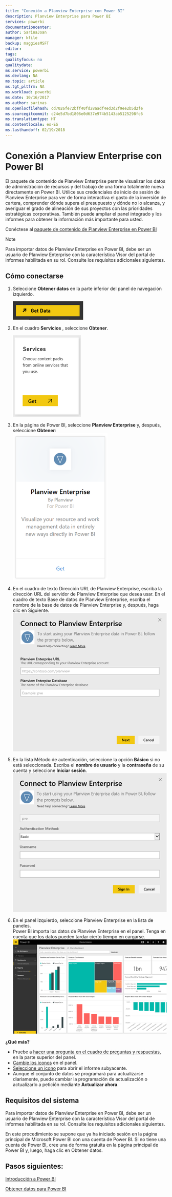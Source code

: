 ```yaml
---
title: "Conexión a Planview Enterprise con Power BI"
description: Planview Enterprise para Power BI
services: powerbi
documentationcenter: 
author: SarinaJoan
manager: kfile
backup: maggiesMSFT
editor: 
tags: 
qualityfocus: no
qualitydate: 
ms.service: powerbi
ms.devlang: NA
ms.topic: article
ms.tgt_pltfrm: NA
ms.workload: powerbi
ms.date: 10/16/2017
ms.author: sarinas
ms.openlocfilehash: cd7026fe72bff40fd28aadf4ed3d2f9ee2b5d2fe
ms.sourcegitcommit: c24e5d7bd1806e0d637e974b5143ab5125298fc6
ms.translationtype: HT
ms.contentlocale: es-ES
ms.lasthandoff: 02/19/2018
---
```

# <a name="connect-to-planview-enterprise-with-power-bi"></a>Conexión a Planview Enterprise con Power BI
El paquete de contenido de Planview Enterprise permite visualizar los datos de administración de recursos y del trabajo de una forma totalmente nueva directamente en Power BI. Utilice sus credenciales de inicio de sesión de Planview Enterprise para ver de forma interactiva el gasto de la inversión de cartera, comprender dónde supera el presupuesto y dónde no lo alcanza, y averiguar el grado de alineación de sus proyectos con las prioridades estratégicas corporativas. También puede ampliar el panel integrado y los informes para obtener la información más importante para usted.

Conéctese al [paquete de contenido de Planview Enterprise en Power BI](https://app.powerbi.com/getdata/services/planview-enterprise)

>[!NOTE]
>Para importar datos de Planview Enterprise en Power BI, debe ser un usuario de Planview Enterprise con la característica Visor del portal de informes habilitada en su rol. Consulte los requisitos adicionales siguientes.

## <a name="how-to-connect"></a>Cómo conectarse
1. Seleccione **Obtener datos** en la parte inferior del panel de navegación izquierdo.
   
    ![](media/service-connect-to-planview/get.png)
2. En el cuadro **Servicios** , seleccione **Obtener**.
   
    ![](media/service-connect-to-planview/services.png)
3. En la página de Power BI, seleccione **Planview Enterprise** y, después, seleccione **Obtener**:  
    ![](media/service-connect-to-planview/planview.png)
4. En el cuadro de texto Dirección URL de Planview Enterprise, escriba la dirección URL del servidor de Planview Enterprise que desea usar. En el cuadro de texto Base de datos de Planview Enterprise, escriba el nombre de la base de datos de Planview Enterprise y, después, haga clic en Siguiente.  
    ![](media/service-connect-to-planview/params.png)
5. En la lista Método de autenticación, seleccione la opción **Básico** si no está seleccionada. Escriba el **nombre de usuario** y la **contraseña** de su cuenta y seleccione **Iniciar sesión**.  
   ![](media/service-connect-to-planview/creds.png)
6. En el panel izquierdo, seleccione Planview Enterprise en la lista de paneles.  
     Power BI importa los datos de Planview Enterprise en el panel. Tenga en cuenta que los datos pueden tardar cierto tiempo en cargarse.  
    ![](media/service-connect-to-planview/dashboard.png)

**¿Qué más?**

* Pruebe a [hacer una pregunta en el cuadro de preguntas y respuestas](power-bi-q-and-a.md), en la parte superior del panel.
* [Cambie los iconos](service-dashboard-edit-tile.md) en el panel.
* [Seleccione un icono](service-dashboard-tiles.md) para abrir el informe subyacente.
* Aunque el conjunto de datos se programará para actualizarse diariamente, puede cambiar la programación de actualización o actualizarlo a petición mediante **Actualizar ahora**.

## <a name="system-requirements"></a>Requisitos del sistema
Para importar datos de Planview Enterprise en Power BI, debe ser un usuario de Planview Enterprise con la característica Visor del portal de informes habilitada en su rol. Consulte los requisitos adicionales siguientes.

En este procedimiento se supone que ya ha iniciado sesión en la página principal de Microsoft Power BI con una cuenta de Power BI. Si no tiene una cuenta de Power BI, cree una de forma gratuita en la página principal de Power BI y, luego, haga clic en Obtener datos.

## <a name="next-steps"></a>Pasos siguientes:

[Introducción a Power BI](service-get-started.md)

[Obtener datos para Power BI](service-get-data.md)